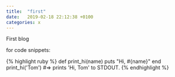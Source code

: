```yaml
---
title:  "first"
date:   2019-02-18 22:12:38 +0100
categories: x
---
```


First blog

for code snippets:

{% highlight ruby %}
def print_hi(name)
  puts "Hi, #{name}"
end
print_hi('Tom')
#=> prints 'Hi, Tom' to STDOUT.
{% endhighlight %}